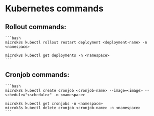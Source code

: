 # Kubernetes commands
## Rollout commands:
    ```bash
    microk8s kubectl rollout restart deployment <deployment-name> -n <namespace>

    microk8s kubectl get deployments -n <namespace>
    ```
## Cronjob commands:
    ```bash
    microk8s kubectl create cronjob <cronjob-name> --image=<image> --schedule="<schedule>" -n <namespace>

    microk8s kubectl get cronjobs -n <namespace>
    microk8s kubectl delete cronjob <cronjob-name> -n <namespace>
    ```